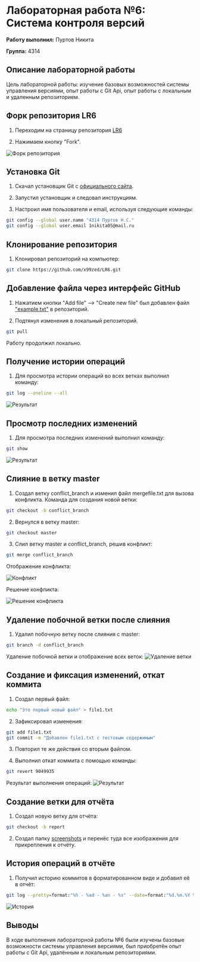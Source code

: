 # Лабораторная работа №6: Система контроля версий

**Работу выполнил:** Пуртов Никита

**Группа:** 4314

## Описание лабораторной работы

Цель лабораторной работы: изучение базовых возможностей системы
управления версиями, опыт работы с Git Api, опыт работы с локальным и
удаленным репозиторием.

## Форк репозитория LR6
1. Переходим на страницу репозитория [LR6](https://github.com/Kurtyanik/LR6)

2. Нажимаем кнопку "Fork".

![Форк репозитория](screenshots/fork.jpg)

## Установка Git
1. Скачал установщик Git с [официального сайта](https://git-scm.com/).

2. Запустил установщик и следовал инструкциям.

3. Настроил имя пользователя и email, используя следующие команды:
```bash
git config --global user.name "4314 Пуртов Н.С."
git config --global user.email 1nikita05@mail.ru
```

## Клонирование репозитория
1. Клонировал репозиторий на компьютер:
```bash
git clone https://github.com/x99zed/LR6.git
```

## Добавление файла через интерфейс GitHub

1. Нажатием кнопки "Add file" --> "Create new file" был добавлен файл ["example.txt"](example.txt) в репозиторий.

2. Подтянул изменения в локальный репозиторий.
```bash
git pull
```
Работу продолжил локально.

## Получение истории операций

1. Для просмотра истории операций во всех ветках выполнил команду:
```bash
git log --oneline --all
```
![Результат](screenshots/log.jpg)

## Просмотр последних изменений

1. Для просмотра последних изменений выполнил команду:
```bash
git show
```
![Результат](screenshots/show.jpg)

## Слияние в ветку master

1. Создал ветку conflict_branch и изменил файл mergefile.txt для вызова конфликта.
Команда для создания новой ветки:
```bash
git checkout -b conflict_branch
```
2. Вернулся в ветку master:
```bash
git checkout master
```
3. Слил ветку master и conflict_branch, решив конфликт:
```bash
git merge conflict_branch
```
Отображение конфликта:

![Конфликт](screenshots/conflict.jpg)

Решение конфликта:

![Решение конфликта](screenshots/conflict1.jpg)

## Удаление побочной ветки после слияния

1. Удалил побочную ветку после слияния с master:
```bash
git branch -d conflict_branch
```
Удаление побочной ветки и отображение всех веток:
![Удаление ветки](screenshots/conflict2.jpg)

## Создание и фиксация изменений, откат коммита

1. Создал первый файл:
```bash
echo "Это первый новый файл" > file1.txt
```
2. Зафиксировал изменения:
```bash
git add file1.txt
git commit -m "Добавлен file1.txt с тестовым содержимым"
```
3. Повторил те же действия со вторым файлом.

4. Выполнил откат коммита с помощью команды:
```bash
git revert 9049935
```
Результат выполнения операций:
![Результат](screenshots/revert.jpg)

## Создание ветки для отчёта

1. Создал новую ветку для отчёта:
```bash
git checkout -b report
```
2. Создал папку [screenshots](screenshots/) и перенёс туда все изображения для прикрепления к отчёту.

## История операций в отчёте
1. Получил историю коммитов в форматированном виде и добавил её в отчёт:
```bash
git log --pretty=format:"%h - %ad - %an - %s" --date=format:"%d.%m.%Y %H:%M:%S"
```
![История](screenshots/history.jpg)


## Выводы
В ходе выполнения лабораторной работы №6 были изучены базовые возможности системы управления версиями, был приобретён опыт работы с Git Api, удалённым и локальным репозиториями.
